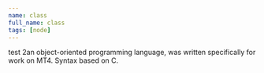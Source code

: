 ```yaml
---
name: class
full_name: class
tags: [node]
---
```

test 2an object-oriented programming language, was written specifically for work on MT4. Syntax based on C.